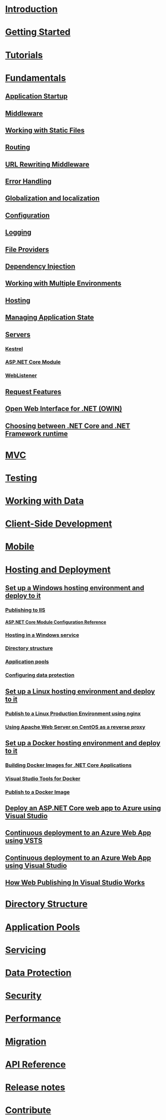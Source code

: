 # [Introduction](index.md)
# [Getting Started](getting-started.md)
# [Tutorials](tutorials/toc.md)
# [Fundamentals](fundamentals/index.md)
## [Application Startup](fundamentals/startup.md)
## [Middleware](fundamentals/middleware.md)
## [Working with Static Files](fundamentals/static-files.md)
## [Routing](fundamentals/routing.md)
## [URL Rewriting Middleware](fundamentals/url-rewriting.md)
## [Error Handling](fundamentals/error-handling.md)
## [Globalization and localization](fundamentals/localization.md)
## [Configuration](fundamentals/configuration.md)
## [Logging](fundamentals/logging.md)
## [File Providers](fundamentals/file-providers.md)
## [Dependency Injection](fundamentals/dependency-injection.md)
## [Working with Multiple Environments](fundamentals/environments.md)
## [Hosting](fundamentals/hosting.md)
## [Managing Application State](fundamentals/app-state.md)
## [Servers](fundamentals/servers/index.md)
### [Kestrel](fundamentals/servers/kestrel.md)
### [ASP.NET Core Module](fundamentals/servers/aspnet-core-module.md)
### [WebListener](fundamentals/servers/weblistener.md)
## [Request Features](fundamentals/request-features.md)
## [Open Web Interface for .NET (OWIN)](fundamentals/owin.md)
## [Choosing between .NET Core and .NET Framework runtime](https://docs.microsoft.com/dotnet/articles/standard/choosing-core-framework-server)
# [MVC](mvc/toc.md)
# [Testing](testing/toc.md)
# [Working with Data](data/toc.md)
# [Client-Side Development](client-side/toc.md)
# [Mobile](mobile/toc.md)

# [Hosting and Deployment](publishing/index.md)
## [Set up a Windows hosting environment and deploy to it](publishing/windows/index.md)
### [Publishing to IIS](publishing/iis.md)
#### [ASP.NET Core Module Configuration Reference](hosting/aspnet-core-module.md)
### [Hosting in a Windows service](publishing/windows/windows-service.md)
### [Directory structure](hosting/directory-structure.md)
### [Application pools](hosting/apppool.md)
### [Configuring data protection](hosting/dataprotection.md)
## [Set up a Linux hosting environment and deploy to it](publishing/linux/index.md)
### [Publish to a Linux Production Environment using nginx](publishing/linuxproduction.md)
### [Using Apache Web Server on CentOS as a reverse proxy](publishing/apache-proxy.md)
## [Set up a Docker hosting environment and deploy to it](publishing/docker/index.md)
### [Building Docker Images for .NET Core Applications](https://docs.microsoft.com/en-us/dotnet/articles/core/docker/building-net-docker-images)
### [Visual Studio Tools for Docker](https://docs.microsoft.com/en-us/dotnet/articles/core/docker/visual-studio-tools-for-docker)
### [Publish to a Docker Image](https://azure.microsoft.com/documentation/articles/vs-azure-tools-docker-hosting-web-apps-in-docker)
## [Deploy an ASP.NET Core web app to Azure using Visual Studio](tutorials/publish-to-azure-webapp-using-vs.md)
## [Continuous deployment to an Azure Web App using VSTS](publishing/vsts-continuous-deployment.md)
## [Continuous deployment to an Azure Web App using Visual Studio](publishing/azure-continuous-deployment.md)
## [How Web Publishing In Visual Studio Works](publishing/web-publishing-vs.md)

# [Directory Structure](directory-structure.md)
# [Application Pools](apppool.md)
# [Servicing](servicing.md)
# [Data Protection](dataprotection.md)


# [Security](security/toc.md)
# [Performance](performance/toc.md)
# [Migration](migration/toc.md)
# [API Reference](/aspnet/core/api/)
# [Release notes](https://github.com/aspnet/home/releases)
# [Contribute](https://github.com/aspnet/Docs/blob/master/CONTRIBUTING.md)

